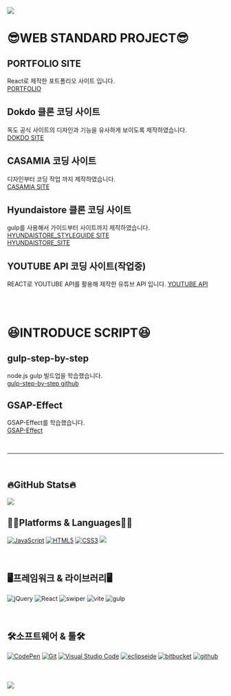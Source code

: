 <img src="https://capsule-render.vercel.app/api?type=waving&height=200&color=gradient&text=Welcome%20%to%20HaYoon's%20Git%20Hub&reversal=true&fontAlign=50&fontSize=41&fontAlignY=38&animation=fadeIn">


<h1>😎WEB STANDARD PROJECT😎</h1>

##  PORTFOLIO SITE
React로 제작한 포트폴리오 사이트 입니다. <br>
[PORTFOLIO](https://portfolio-react-hy.netlify.app/)      

##  Dokdo 클론 코딩 사이트
독도 공식 사이트의 디자인과 기능을 유사하게 보이도록 제작하였습니다.<br>
[DOKDO SITE](https://dokdo-portfolio.netlify.app/)   

##  CASAMIA 코딩 사이트
디자인부터 코딩 작업 까지 제작하였습니다.<br>
[CASAMIA SITE](https://cassina-portfolio.netlify.app/)   

##  Hyundaistore 클론 코딩 사이트
gulp를 사용해서 가이드부터 사이트까지 제작하였습니다. <br>
[HYUNDAISTORE_STYLEGUIDE SITE](https://hyundaistore-portfolio.netlify.app/bui/intro/index.html)<br>
[HYUNDAISTORE_SITE](https://hyundaistore-portfolio.netlify.app/front/main/main) 

##  YOUTUBE API 코딩 사이트(작업중)
REACT로 YOUTUBE API를 활용해 제작한 유튜브 API 입니다.
[YOUTUBE API](https://github.com/yyon0317/react-youtube) 

<br>
<br>
<h1>😆INTRODUCE SCRIPT😆</h1>

##  gulp-step-by-step
node.js gulp 빌드업을 학습했습니다.<br>
[gulp-step-by-step github](https://github.com/yyon0317/gulp-step-by-step)

##  GSAP-Effect
GSAP-Effect를 학습했습니다.<br>
[GSAP-Effect](https://yyon0317.github.io/GSAP-Effect/)

<br>
<hr>
<br>

<h2>🔥GitHub Stats🔥</h2>

<img src="https://github-readme-stats.vercel.app/api/top-langs/?username=yyon0317&layout=compact">

<br>

<h2>👩‍💻Platforms & Languages👩‍💻</h2>
<div>
  <a href="#"><img alt="JavaScript" src="https://img.shields.io/badge/JavaScript-F7DF1E?style=flat&logo=JavaScript&logoColor=white"></a>
  <a href="#"><img alt="HTML5" src="https://img.shields.io/badge/HTML5-E34F26?logo=HTML5&logoColor=white"></a>
  <a href="#"><img alt="CSS3" src="https://img.shields.io/badge/CSS3-1572B6?logo=CSS3&logoColor=white"></a>
  <img src="https://img.shields.io/badge/sass-CC6699?style=flat&logo=sass&logoColor=white" />
<br>
  <br>
  <br>
  <h2>🖥️프레임워크 & 라이브러리🖥️</h2>
<div>
<img alt="jQuery" src="https://img.shields.io/badge/jquery-0769AD?logo=jQuery&logoColor=white">
  <img alt="React" src="https://img.shields.io/badge/react-61DAFB?logo=react&logoColor=white">
  <img alt="swiper" src="https://img.shields.io/badge/swiper-6332F6?logo=swiper&logoColor=white">
  <img alt="vite" src="https://img.shields.io/badge/vite-646CFF?logo=vite&logoColor=white">
  <img alt="gulp" src="https://img.shields.io/badge/gulp-CF4647?logo=gulp&logoColor=white">
</div>
  <br><br>

  <h2>🛠️소프트웨어 & 툴🛠️</h2>
<div>
  <a href="#"><img alt="CodePen" src="https://img.shields.io/badge/CodePen-000?logo=CodePen&logoColor=white"></a>
  <a href="#"><img alt="Git" src="https://img.shields.io/badge/Git-F05032?logo=Git&logoColor=white"></a>
  <a href="#"><img alt="Visual Studio Code" src="https://img.shields.io/badge/Visual Studio Code-007ACC?logo=Visual Studio Code&logoColor=white"></a>
  <a href="#"><img alt="eclipseide" src="https://img.shields.io/badge/eclipseide-2C2255?logo=eclipseide&logoColor=white"></a>
  <a href="#"><img alt="bitbucket" src="https://img.shields.io/badge/bitbucket-0052CC?logo=bitbucket&logoColor=white"></a>
  <a href="#"><img alt="github" src="https://img.shields.io/badge/github-181717?logo=github&logoColor=white"></a>
</div>
  <br><br><br>

  <img src="https://capsule-render.vercel.app/api?type=waving&height=150&color=gradient&reversal=true&fontAlign=50&fontSize=41&fontAlignY=38&animation=fadeIn&section=footer" />
